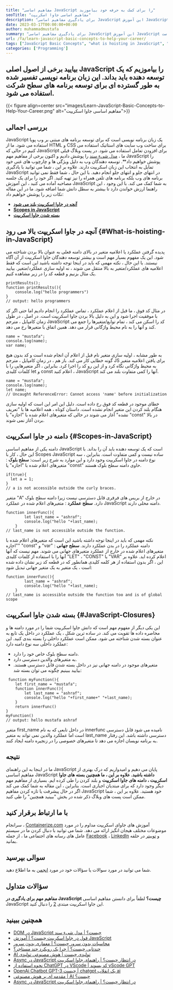 ```yaml
---
title: "مفاهیم اساسی JavaScript را برای کمک به حرفه خود بیاموزید" 
seoTitle: "مفاهیم اساسی جاوا اسکریپت" 
description: "برای یادگیری مفاهیم اساسی JavaScript این آموزش JavaScript را دنبال کنید. دامنه ها ، بلند کردن و بسته شدن مفاهیم بسیار اساسی اما اجباری در جاوا اسکریپت است." 
date: 2023-03-17T00:00:00+00:00
author: muhammadmustafa
summary: "برای یادگیری مفاهیم اساسی JavaScript این آموزش JavaScript را دنبال کنید. دامنه ها ، بلند کردن و بسته شدن مفاهیم بسیار اساسی اما اجباری در جاوا اسکریپت است." 
url: /fa/learn-javascript-basic-concepts-to-help-your-career/
tags: ["JavaScript Basic Concepts", "what is hoisting in JavaScript", "JavaScript closures", "scopes in JavaScript", "JavaScript fundamental"]
categories: ['Programming']
---
```


## بیایید برخی از اصول اصلی JavaScript را بیاموزیم که یک توسعه دهنده باید بداند. این زبان برنامه نویسی تفسیر شده به طور گسترده ای برای توسعه برنامه های سطح شرکت استفاده می شود.

{{< figure align=center src="images/Learn-JavaScript-Basic-Concepts-to-Help-Your-Career.png" alt="مفاهیم اساسی جاوا اسکریپت">}}


## بررسی اجمالی
JavaScript یک زبان برنامه نویسی است که برای توسعه برنامه های مبتنی بر وب پویا استفاده می شود. ما از HTML و CSS برای ساخت وب سایت های استاتیک استفاده می کنیم در حالی که JavaScript برای افزودن تعامل استفاده می شود. در پست وبلاگ قبلی ما ، [مدل شیء سند][1] را پوشش دادیم و اکنون برخی از مفاهیم مهم JavaScript را پوشش خواهیم داد**. توسعه دهندگان وب به دلیل ویژگی ها و چارچوب های غنی خود تمایل به انتخاب این زبان اسکریپت دارند. علاوه بر این ، شما می توانید با یادگیری JavaScript در انتهای جلو و انتهای جلو انجام دهید. با این حال ، شما فقط نمی توانید برنامه های وب بلکه برنامه های تلفن همراه را نیز تهیه کنید. اگر خود را برای یک جلسه مصاحبه آماده می کنید ، این آموزش JavaScript به شما کمک می کند. با این وجود ، این راهنما ارزش خواندن دارد تا بیشتر به سطل دانش شما اضافه شود.
ما در این مقاله نکات زیر را پوشش خواهیم داد:
*  **[آنچه در جاوا اسکریپت بلند می شود][2]**  
*  **[Scopes in JavaScript][3]**  
*  **[بسته شدن جاوا اسکریپت][4]**  

## آنچه در جاوا اسکریپت بالا می رود {#What-is-hoisting-in-JavaScript}

پدیده گرفتن عملکرد یا اعلامیه متغیر در بالای دامنه فعلی به عنوان بالا بردن شناخته می شود. این یک مفهوم بسیار مهم است و بیشتر توسعه دهندگان جاوا اسکریپت از آن آگاه نیستند. با این حال ، نکته مهمی که باید در اینجا توجه داشته باشید این است که فقط اعلامیه های عملکرد/متغیر به بالا منتقل می شوند ، نه اولیه سازی عملکرد/متغیر.
بیایید یک مثال بزنیم و قطعه کد را در زیر مشاهده کنیم.
```
printResults();
function printResults(){
    console.log("hello programmers")
}
// output: hello programmers

```
در مثال کد فوق ، ما قبل از اعلام عملکرد ، تماس عملکرد را انجام دادیم اما حتی اگر کد با موفقیت اجرا شود و این به دلیل بالا بردن جاوا اسکریپت است. در اصل ، در طول زمان کامپایل ، مترجم JavaScript کد را اسکن می کند ، تمام توابع/متغیرها را جمع می کند و آنها را به نام محیط واژگانی قرار می دهد. همین اتفاق با متغیرها رخ می دهد.
```
name = "mustafa";
console.log(name);
var name;

```
به طور مشابه ، اولیه سازی متغیر نام قبل از اعلام آن انجام شده است و کد بدون هیچ گونه خطایی کار می کند. باز هم ، در زمان کامپایل ، مترجم JS برای یافتن اعلامیه متغیر به محیط واژگانی نگاه کرد و از این رو کد را اجرا کرد.
بنابراین ، اگر متغیرهایی را با کلمات کلیدی let و const اعلام کنید ، JavaScript آنها را کمی متفاوت بلند می کند.
```
name = "mustafa";
console.log(name);
let name;
// Uncaught ReferenceError: Cannot access 'name' before initialization

```
خطای موجود در قطعه کد فوق رخ داده است. دلیل این امر این است که اولیه سازی هنگام بلند کردن این متغیر انجام نشده است. داستان کوتاه ، همه اعلامیه ها با "تعریف نشده" آغاز می شوند در حالی که متغیرهای اعلام شده با "اجازه" یا "const" در بالا بردن آغاز نمی شوند.

## دامنه در جاوا اسکریپت {#Scopes-in-JavaScript}

دامنه یکی از مفاهیم اساسی JavaScript است که یک توسعه دهنده باید آن را بداند. با این حال ، کار با Scopes JavaScript ساده نیست و کمی متفاوت است. بنابراین ، سه نوع دامنه در جاوا اسکریپت وجود دارد و این موارد به شرح زیر است:
 **سطح بلوک** : متغیرهای اعلام شده با "اجازه" یا "const" حاوی دامنه سطح بلوک هستند.
```
if(true){
  let a = 1;
}
// a is not accessible outside the curly braces.
```
متغیر "A" در خارج از بریس های فرفری قابل دسترسی نیست زیرا دامنه سطح بلوک دارد.
 **سطح عملکرد** : متغیرهای اعلام شده در عملکرد JavaScript دامنه محلی دارند.
```
function innerFunc(){
        let last_name = "ashraf";
        console.log("hello "+last_name);
    }
// last_name is not accessible outside the function.
```
نکته مهمی که باید در اینجا توجه داشته باشید این است که متغیرهای اعلام شده با "اجازه" "const" و "var" دامنه عملکرد را در بدن عملکرد دارند.
 **سطح جهانی** : متغیرهای اعلام شده در خارج از عملکرد متغیرهای جهانی می شوند. مهم نیست که آنها آنها را با استفاده از کلمات کلیدی "LET" ، "CONST" یا "VAR" اعلام کرده اید. علاوه بر این ، اگر بدون استفاده از هر کلمه کلیدی همانطور که در قطعه کد زیر نشان داده شده است ، یک متغیر به یک متغیر جهانی تبدیل شود:
```
function innerFunc(){
        last_name = "ashraf";
        console.log("hello "+last_name);
    }
// last_name is accessible outside the function too and is of global scope
```

## بسته شدن جاوا اسکریپت {#JavaScript-Closures}

این یکی دیگر از مفهوم مهم است که دانش جاوا اسکریپت شما را در مورد دامنه ها و محاصره داده ها تقویت می کند. در ساده ترین شکل ، یک عملکرد در داخل یک تابع به عنوان بسته شدن شناخته می شود. ممکن است عملکرد داخلی را بسته بندی کنید. این عملکرد داخلی سه نوع دامنه دارد:
 * دامنه سطح بلوک خاص خود را دارد.
 * به متغیرهای والدین دسترسی دارد.
 * متغیرهای موجود در دامنه جهانی نیز در داخل بسته شدن قابل دسترسی هستند.
 بیایید ببینیم چگونه می توان بسته شد:
```
 function myFunction(){
    let first_name = "mustafa";
    function innerFunc(){
        let last_name = "ashraf";
        console.log("hello "+first_name+" "+last_name);
    }
    return innerFunc()
}
myFunction()
// output: hello mustafa ashraf
```
متغیر first_name در داخل تابعی که به نام innerfunc نامیده می شود قابل دسترسی است اما عملکرد والدین نمی تواند به متغیر last_name دسترسی داشته باشد. این رفتار به برنامه نویسان اجازه می دهد تا متغیرهای خصوصی را در زنجیره دامنه ایجاد کنند.

## نتیجه
ما در اینجا به این راهنمای JavaScript پایان می دهیم و امیدواریم که درک بهتری از مفاهیم اساسی JavaScript  **داشته باشید. علاوه بر این ، ما همچنین بسته های جاوا اسکریپت ، دامنه های جاوا اسکریپت**  و بلند کردن را طی کرده ایم. بسیاری از مفاهیم مهم دیگر وجود دارد که برای مبتدیان اجباری است. بنابراین ، این مقاله به شما کمک می کند اگر در حال پیشرفت یا تازه کردن مفاهیم JavaScript خود هستید. علاوه بر این ، شما ممکن است پست های وبلاگ ذکر شده در بخش "ببینید همچنین" را طی کنید.

## با ما ارتباط برقرار کنید
سرانجام ، [Containerize.com][5] آموزش های جاوای اسکریپت مداوم را در مورد موضوعات مختلف هیجان انگیز ارائه می دهد. شما می توانید با دنبال کردن ما در سیستم عامل های رسانه های اجتماعی ما ، از جمله [Facebook][6] ، [LinkedIn][7] و [توییتر][8] در حلقه بمانید.

## سوالی بپرسید
شما می توانید در مورد سوالات یا سؤالات خود در مورد [انجمن][9] به ما اطلاع دهید.

## سؤالات متداول
 **مفاهیم مهم برای یادگیری در JavaScript چیست؟** 
لطفاً برای دانستن مفاهیم اساسی JavaScript این جاوا اسکریپت مبتدی [2] را دنبال کنید.

## همچنین ببینید
  * [DOM در JavaScript چیست؟ | مدل شیء سند][1]
  * [قول در جاوا اسکریپت چیست؟ | آموزش JavaScript][10]
  * [محاسبات بدون سرور چیست؟ | معماری بدون سرور][11]
  * [چندتایی چیست؟ | چرا یک رویکرد چند مستاجر؟][12]
  * [AI تولیدی چیست | هوش مصنوعی تولیدی][13]
  * [Async در JavaScript در انتظار چیست؟ | راهنمای جاوا اسکریپت][14]
  * [نحوه استفاده از ChatGPT در VScode | کد پسوند vScode GPT][15]
  * [OpenAi Chatbot GPT-3 چیست | chatgpt یک انقلاب ai][16]
  * [مقدمه ای بر هوش مصنوعی | AI چیست؟][17]
  * [Async در JavaScript در انتظار چیست؟ | راهنمای جاوا اسکریپت][18]



 [1]: https://blog.containerize.com/what-is-dom-in-javascript-document-object-model/
 [2]: #What-is-hoisting-in-JavaScript
 [3]: #Scopes-in-JavaScript
 [4]: #JavaScript-Closures
 [5]: https://www.containerize.com/
 [6]: https://web.facebook.com/containerize
 [7]: https://www.linkedin.com/company/containerize/
 [8]: https://twitter.com/containerize_co
 [9]: https://forum.containerize.com/
 [10]: https://blog.containerize.com/what-is-promise-in-javascript-javascript-tutorial/
 [11]: https://blog.containerize.com/programming/what-is-serverless-computing-serverless-architecture/
 [12]: https://blog.containerize.com/programming/what-is-multitenancy-why-a-multi-tenant-approach-2/
 [13]: https://blog.containerize.com/artificial-intelligence/what-is-generative-ai-generative-artificial-intelligence/
 [14]: https://blog.containerize.com/what-is-async-await-in-javascript-a-javascript-guide/
 [15]: https://blog.containerize.com/artificial-intelligence/how-to-use-chatgpt-in-vscode-the-vscode-extension-codegpt/
 [16]: https://blog.containerize.com/artificial-intelligence/what-is-openai-chatbot-gpt-3-chatgpt-an-ai-revolution/
 [17]: https://blog.containerize.com/artificial-intelligence/an-introduction-to-artificial-intelligence-what-is-ai/
 [18]: https://blog.containerize.com/what-is-async-await-in-javascript-a-javascript-guide/
